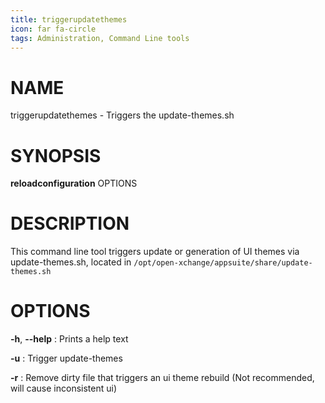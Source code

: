 ```yaml
---
title: triggerupdatethemes
icon: far fa-circle
tags: Administration, Command Line tools
---
```


# NAME

triggerupdatethemes - Triggers the update-themes.sh

# SYNOPSIS

**reloadconfiguration** OPTIONS

# DESCRIPTION

This command line tool triggers update or generation of UI themes via update-themes.sh, located in `/opt/open-xchange/appsuite/share/update-themes.sh`

# OPTIONS

**-h**, **--help**
: Prints a help text

**-u**
: Trigger update-themes

**-r**
: Remove dirty file that triggers an ui theme rebuild (Not recommended, will cause inconsistent ui)